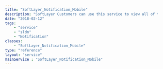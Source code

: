```yaml
---
title: "SoftLayer_Notification_Mobile"
description: "SoftLayer Customers can use this service to view all of the available mobile notifications that can be subscribed to.  No mobile notifications are required. "
date: "2018-02-12"
tags:
    - "service"
    - "sldn"
    - "Notification"
classes:
    - "SoftLayer_Notification_Mobile"
type: "reference"
layout: "service"
mainService : "SoftLayer_Notification_Mobile"
---
```

